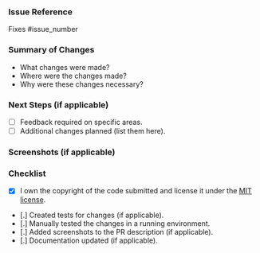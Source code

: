 <!-- YOU HAVE TO MODIFY THE TEXT BELOW TO FIT YOUR PR. OTHERWISE, YOUR PR WILL BE CLOSED WITHOUT FURTHER COMMENT. -->

<!-- Please fill out this template to ensure your PR is reviewed efficiently. -->

### Issue Reference

<!-- Link the issue using the "Fixes" keyword. Example: Fixes #1234 -->
Fixes #issue_number

### Summary of Changes

<!-- Provide a concise description of the changes made in this PR. -->
- What changes were made?
- Where were the changes made?
- Why were these changes necessary?

### Next Steps (if applicable)

<!-- If your work is incomplete, outline your next steps. -->
<!-- Replace the dots inside [.] as follows: -->
<!-- [x] done, [ ] not done, [/ ] not applicable -->
- [ ] Feedback required on specific areas.
- [ ] Additional changes planned (list them here).

### Screenshots (if applicable)

<!-- Add screenshots to demonstrate visual changes, if any. -->
<!-- Screenshots are required if the changes affect the user interface. -->

### Checklist

<!-- Complete the checklist below. Replace the dots inside [.] as follows: -->
<!-- [x] done, [ ] not done, [/ ] not applicable -->

- [x] I own the copyright of the code submitted and license it under the [MIT license](https://github.com/alphaonelabs/alphaonelabs-education-website/blob/main/LICENSE).
- [.] Created tests for changes (if applicable).
- [.] Manually tested the changes in a running environment.
- [.] Added screenshots to the PR description (if applicable).
- [.] Documentation updated (if applicable).
